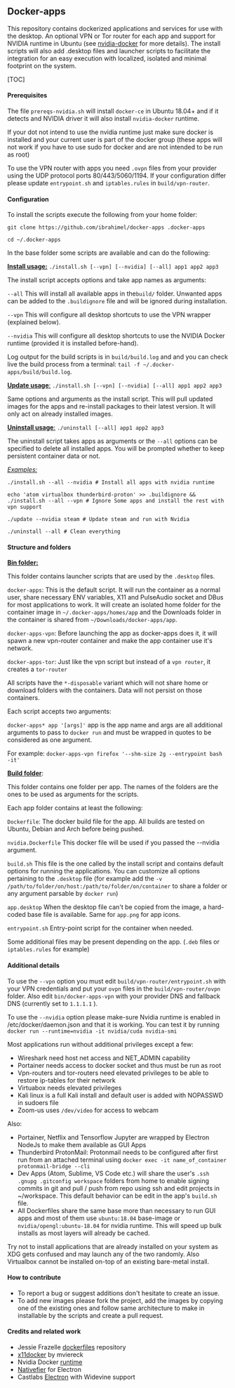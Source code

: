 ## **Docker-apps**

This repository contains dockerized applications and services for use with the desktop. An optional VPN or Tor router for each app and support for NVIDIA runtime in Ubuntu (see [nvidia-docker](https://github.com/NVIDIA/nvidia-docker) for more details). The install scripts will also add .desktop files and launcher scripts to facilitate the integration for an easy execution with localized, isolated and minimal footprint on the system.

[TOC]

#### **Prerequisites**

The file `prereqs-nvidia.sh` will install `docker-ce` in Ubuntu 18.04+ and if it detects and NVIDIA driver it will also install `nvidia-docker` runtime.

If your dot not intend to use the nvidia runtime just make sure docker is installed and your current user is part of the docker group (these apps will not work if you have to use sudo for docker and are not intended to be run as root)

To use the VPN router with apps you need `.ovpn` files from your provider using the UDP protocol ports 80/443/5060/1194. If your configuration differ please update `entrypoint.sh` and `iptables.rules` in `build/vpn-router`.



#### **Configuration**

To install the scripts execute the following from your home folder:

`git clone https://github.com/ibrahimel/docker-apps .docker-apps`

`cd ~/.docker-apps`

In the base folder some scripts are available and can do the following:

<u>**Install usage:**</u> `./install.sh [--vpn] [--nvidia] [--all] app1 app2 app3`

The install script accepts options and take app names as arguments:

`--all` This will install all available apps in the`build/` folder. Unwanted apps can be added to the `.buildignore` file and will be ignored during installation.

`--vpn` This will configure all desktop shortcuts to use the VPN wrapper (explained below).

`--nvidia` This will configure all desktop shortcuts to use the NVIDIA Docker runtime (provided it is installed before-hand).

Log output for the build scripts is in `build/build.log` and and you can check live the build process from a terminal: `tail -f ~/.docker-apps/build/build.log`.

<u>**Update usage**:</u> `./install.sh [--vpn] [--nvidia] [--all] app1 app2 app3`

Same options and arguments as the install script. This will pull updated images for the apps and re-install packages to their latest version. It will only act on already installed images.

<u>**Uninstall usage**:</u> `./uninstall [--all] app1 app2 app3`

The uninstall script takes apps as arguments or the `--all` options can be specified to delete all installed apps. You will be prompted whether to keep persistent container data or not.

<u>*Examples:*</u>

`./install.sh --all --nvidia # Install all apps with nvidia runtime`

`echo 'atom virtualbox thunderbird-proton' >> .buildignore && ./install.sh --all --vpn # Ignore Some apps and install the rest with vpn support`

`./update --nvidia steam # Update steam and run with Nvidia`

`./uninstall --all # Clean everything`



#### **Structure and folders**

**<u>Bin folder:</u>**

This folder contains launcher scripts that are used by the `.desktop` files.

`docker-apps`: This is the default script. It will run the container as a normal user, share necessary ENV variables, X11 and PulseAudio socket and DBus for most applications to work. It will create an isolated home folder for the container image in `~/.docker-apps/homes/app` and the Downloads folder in the container is shared from `~/Downloads/docker-apps/app`.

`docker-apps-vpn`: Before launching the app as docker-apps does it, it will spawn a new vpn-router container and make the app container use it's network.

`docker-apps-tor`: Just like the vpn script but instead of a `vpn router`, it creates a `tor-router`

All scripts have the `*-disposable` variant which will not share home or download folders with the containers. Data will not persist on those containers.

Each script accepts two arguments: 

`docker-apps* app '[args]'` app is the app name and args are all additional arguments to pass to `docker run` and must be wrapped in quotes to  be considered as one argument.

For example: `docker-apps-vpn firefox '--shm-size 2g --entrypoint bash -it'`

<u>**Build folder**</u>:

This folder contains one folder per app. The names of the folders are the ones to be used as arguments for the scripts.

Each app folder contains at least the following:

`Dockerfile`: The docker build file for the app. All builds are tested on Ubuntu, Debian and Arch before being pushed.

`nvidia.Dockerfile` This docker file will be used if you passed the --nvidia argument.

`build.sh` This file is the one called by the install script and contains default options for running the applications. You can customize all options pertaining to the `.desktop` file (for example add the `-v /path/to/folder/on/host:/path/to/folder/on/container` to share a folder or any argument parsable by `docker run`)

`app.desktop` When the desktop file can't be copied from the image, a hard-coded base file is available. Same for `app.png` for app icons.

`entrypoint.sh`  Entry-point script for the container when needed.

Some additional files may be present depending on the app. (`.deb` files or `iptables.rules` for example)



#### **Additional details**

To use the `--vpn` option you must edit `build/vpn-router/entrypoint.sh` with your VPN credentials and put your `ovpn` files in the `build/vpn-router/ovpn` folder. Also edit `bin/docker-apps-vpn` with your provider DNS and fallback DNS (currently set to `1.1.1.1` ).

To use the `--nvidia` option please make-sure Nvidia runtime is enabled in /etc/docker/daemon.json and that it is working. You can test it by running  `docker run --runtime=nvidia -it nvidia/cuda nvidia-smi`

Most applications run without additional privileges except a few:

- Wireshark need host net access and NET_ADMIN capability
- Portainer needs access to docker socket and thus must be run as root
- Vpn-routers and tor-routers need elevated privileges to be able to restore ip-tables for their network
- Virtuabox needs elevated privileges
- Kali linux is a full Kali install and default user is added with NOPASSWD in sudoers file
- Zoom-us uses `/dev/video` for access to webcam

Also:

- Portainer, Netflix and Tensorflow Jupyter are wrapped by Electron NodeJs to make them available as GUI Apps
- Thunderbird ProtonMail: Protonmail needs to be configured after first run from an attached terminal using `docker exec -it name_of_container protonmail-bridge --cli`
- Dev Apps (Atom, Sublime, VS Code etc.) will share the user's `.ssh .gnupg .gitconfig workspace` folders from home to enable signing commits in git and pull / push from repo using ssh and edit projects in ~/workspace. This default behavior can be edit in the app's `build.sh` file.
- All Dockerfiles share the same base more than necessary to run GUI apps and most of them use `ubuntu:18.04` base-image or `nvidia/opengl:ubuntu-18.04` for nvidia runtime. This will speed up bulk installs as most layers will already be cached.

Try not to install applications that are already installed on your system as XDG gets confused and may launch any of the two randomly. Also Virtualbox cannot be installed on-top of an existing bare-metal install.



#### **How to contribute**

- To report a bug or suggest additions don't hesitate to create an issue.
- To add new images please fork the project, add the images by copying one of the existing ones and follow same architecture to make in installable by the scripts and create a pull request.



#### **Credits and related work**

- Jessie Frazelle [dockerfiles](https://github.com/jessfraz/dockerfiles) repository
- [x11docker](https://github.com/mviereck/x11docker) by mviereck
- Nvidia Docker [runtime](https://github.com/NVIDIA/nvidia-docker)
- [Nativefier](https://github.com/jiahaog/nativefier) for Electron
- Castlabs [Electron](https://github.com/castlabs/electron-releases) with Widevine support




